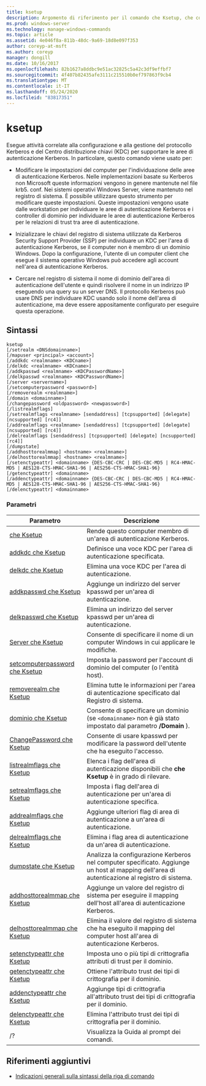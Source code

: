 ```yaml
---
title: ksetup
description: Argomento di riferimento per il comando che Ksetup, che consente di eseguire attività correlate alla configurazione e alla gestione del protocollo Kerberos e del Centro distribuzione chiavi (KDC) per supportare le aree di autenticazione Kerberos.
ms.prod: windows-server
ms.technology: manage-windows-commands
ms.topic: article
ms.assetid: 4e046f8a-811b-48dc-9a69-18d8e097f353
author: coreyp-at-msft
ms.author: coreyp
manager: dongill
ms.date: 10/16/2017
ms.openlocfilehash: 82b1627a8ddbc9e51ac32825c5a42c3df9effbf7
ms.sourcegitcommit: 4f407b82435afe3111c215510b0ef797863f9cb4
ms.translationtype: MT
ms.contentlocale: it-IT
ms.lasthandoff: 05/24/2020
ms.locfileid: "83817351"
---
```

# <a name="ksetup"></a>ksetup

Esegue attività correlate alla configurazione e alla gestione del protocollo Kerberos e del Centro distribuzione chiavi (KDC) per supportare le aree di autenticazione Kerberos. In particolare, questo comando viene usato per:

- Modificare le impostazioni del computer per l'individuazione delle aree di autenticazione Kerberos. Nelle implementazioni basate su Kerberos non Microsoft queste informazioni vengono in genere mantenute nel file krb5. conf. Nei sistemi operativi Windows Server, viene mantenuto nel registro di sistema. È possibile utilizzare questo strumento per modificare queste impostazioni. Queste impostazioni vengono usate dalle workstation per individuare le aree di autenticazione Kerberos e i controller di dominio per individuare le aree di autenticazione Kerberos per le relazioni di trust tra aree di autenticazione.

- Inizializzare le chiavi del registro di sistema utilizzate da Kerberos Security Support Provider (SSP) per individuare un KDC per l'area di autenticazione Kerberos, se il computer non è membro di un dominio Windows. Dopo la configurazione, l'utente di un computer client che esegue il sistema operativo Windows può accedere agli account nell'area di autenticazione Kerberos.

- Cercare nel registro di sistema il nome di dominio dell'area di autenticazione dell'utente e quindi risolvere il nome in un indirizzo IP eseguendo una query su un server DNS. Il protocollo Kerberos può usare DNS per individuare KDC usando solo il nome dell'area di autenticazione, ma deve essere appositamente configurato per eseguire questa operazione.

## <a name="syntax"></a>Sintassi

```
ksetup
[/setrealm <DNSdomainname>]
[/mapuser <principal> <account>]
[/addkdc <realmname> <KDCname>]
[/delkdc <realmname> <KDCname>]
[/addkpasswd <realmname> <KDCPasswordName>]
[/delkpasswd <realmname> <KDCPasswordName>]
[/server <servername>]
[/setcomputerpassword <password>]
[/removerealm <realmname>]
[/domain <domainname>]
[/changepassword <oldpassword> <newpassword>]
[/listrealmflags]
[/setrealmflags <realmname> [sendaddress] [tcpsupported] [delegate] [ncsupported] [rc4]]
[/addrealmflags <realmname> [sendaddress] [tcpsupported] [delegate] [ncsupported] [rc4]]
[/delrealmflags [sendaddress] [tcpsupported] [delegate] [ncsupported] [rc4]]
[/dumpstate]
[/addhosttorealmmap] <hostname> <realmname>]
[/delhosttorealmmap] <hostname> <realmname>]
[/setenctypeattr] <domainname> {DES-CBC-CRC | DES-CBC-MD5 | RC4-HMAC-MD5 | AES128-CTS-HMAC-SHA1-96 | AES256-CTS-HMAC-SHA1-96}
[/getenctypeattr] <domainname>
[/addenctypeattr] <domainname> {DES-CBC-CRC | DES-CBC-MD5 | RC4-HMAC-MD5 | AES128-CTS-HMAC-SHA1-96 | AES256-CTS-HMAC-SHA1-96}
[/delenctypeattr] <domainname>
```

### <a name="parameters"></a>Parametri

| Parametro | Descrizione |
| --------- | ----------- |
| [che Ksetup](ksetup-setrealm.md) | Rende questo computer membro di un'area di autenticazione Kerberos. |
| [addkdc che Ksetup](ksetup-addkdc.md) | Definisce una voce KDC per l'area di autenticazione specificata. |
| [delkdc che Ksetup](ksetup-delkdc.md) | Elimina una voce KDC per l'area di autenticazione. |
| [addkpasswd che Ksetup](ksetup-addkpasswd.md) | Aggiunge un indirizzo del server kpasswd per un'area di autenticazione. |
| [delkpasswd che Ksetup](ksetup-delkpasswd.md) | Elimina un indirizzo del server kpasswd per un'area di autenticazione. |
| [Server che Ksetup](ksetup-server.md) | Consente di specificare il nome di un computer Windows in cui applicare le modifiche. |
| [setcomputerpassword che Ksetup](ksetup-setcomputerpassword.md) | Imposta la password per l'account di dominio del computer (o l'entità host). |
| [removerealm che Ksetup](ksetup-removerealm.md) | Elimina tutte le informazioni per l'area di autenticazione specificato dal Registro di sistema. |
| [dominio che Ksetup](ksetup-domain.md) | Consente di specificare un dominio (se `<domainname>` non è già stato impostato dal parametro **/Domain** ). |
| [ChangePassword che Ksetup](ksetup-changepassword.md) | Consente di usare kpasswd per modificare la password dell'utente che ha eseguito l'accesso. |
| [listrealmflags che Ksetup](ksetup-listrealmflags.md) | Elenca i flag dell'area di autenticazione disponibili che **che Ksetup** è in grado di rilevare. |
| [setrealmflags che Ksetup](ksetup-setrealmflags.md) | Imposta i flag dell'area di autenticazione per un'area di autenticazione specifica. |
| [addrealmflags che Ksetup](ksetup-addrealmflags.md) | Aggiunge ulteriori flag di area di autenticazione a un'area di autenticazione. |
| [delrealmflags che Ksetup](ksetup-delrealmflags.md) | Elimina i flag area di autenticazione da un'area di autenticazione. |
| [dumpstate che Ksetup](ksetup-dumpstate.md) | Analizza la configurazione Kerberos nel computer specificato. Aggiunge un host al mapping dell'area di autenticazione al registro di sistema. |
| [addhosttorealmmap che Ksetup](ksetup-addhosttorealmmap.md) | Aggiunge un valore del registro di sistema per eseguire il mapping dell'host all'area di autenticazione Kerberos. |
| [delhosttorealmmap che Ksetup](ksetup-delhosttorealmmap.md) | Elimina il valore del registro di sistema che ha eseguito il mapping del computer host all'area di autenticazione Kerberos. |
| [setenctypeattr che Ksetup](ksetup-setenctypeattr.md) | Imposta uno o più tipi di crittografia attributi di trust per il dominio. |
| [getenctypeattr che Ksetup](ksetup-getenctypeattr.md) | Ottiene l'attributo trust dei tipi di crittografia per il dominio. |
| [addenctypeattr che Ksetup](ksetup-addenctypeattr.md) | Aggiunge tipi di crittografia all'attributo trust dei tipi di crittografia per il dominio. |
| [delenctypeattr che Ksetup](ksetup-delenctypeattr.md) | Elimina l'attributo trust dei tipi di crittografia per il dominio. |
| /? | Visualizza la Guida al prompt dei comandi. |

## <a name="additional-references"></a>Riferimenti aggiuntivi

- [Indicazioni generali sulla sintassi della riga di comando](command-line-syntax-key.md)